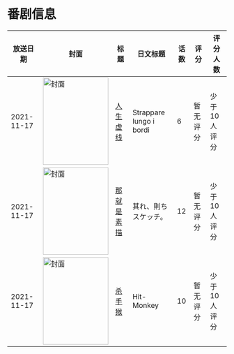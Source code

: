 # 番剧信息

|放送日期|封面|标题|日文标题|话数|评分|评分人数|
|---|---|---|---|---|---|---|
|2021-11-17|<img src="https://lain.bgm.tv/pic/cover/c/e1/77/369752_taa6L.jpg" alt="封面" style="width:150px;height:200px;object-fit:cover;">|[人生虚线](https://bangumi.tv/subject/369752)|Strappare lungo i bordi|6|暂无评分|少于10人评分|
|2021-11-17|<img src="https://lain.bgm.tv/pic/cover/c/8d/c9/360468_70Yh4.jpg" alt="封面" style="width:150px;height:200px;object-fit:cover;">|[那就是素描](https://bangumi.tv/subject/360468)|其れ、則ちスケッチ。|12|暂无评分|少于10人评分|
|2021-11-17|<img src="https://lain.bgm.tv/pic/cover/c/fa/eb/360715_a8U3x.jpg" alt="封面" style="width:150px;height:200px;object-fit:cover;">|[杀手猴](https://bangumi.tv/subject/360715)|Hit-Monkey|10|暂无评分|少于10人评分|
